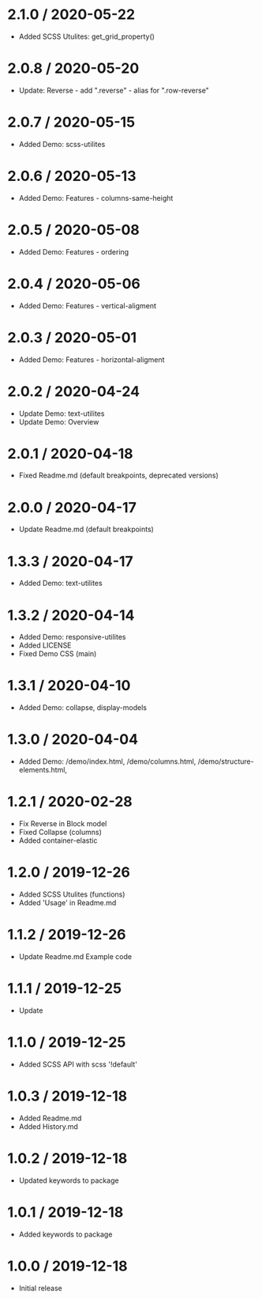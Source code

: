 2.1.0 / 2020-05-22
==================
 * Added SCSS Utulites: get_grid_property()

2.0.8 / 2020-05-20
==================
 * Update: Reverse - add ".reverse" - alias for ".row-reverse"

2.0.7 / 2020-05-15
==================
 * Added Demo: scss-utilites

2.0.6 / 2020-05-13
==================
 * Added Demo: Features - columns-same-height

2.0.5 / 2020-05-08
==================
 * Added Demo: Features - ordering

2.0.4 / 2020-05-06
==================
 * Added Demo: Features - vertical-aligment

2.0.3 / 2020-05-01
==================
 * Added Demo: Features - horizontal-aligment

2.0.2 / 2020-04-24
==================
 * Update Demo: text-utilites
 * Update Demo: Overview

2.0.1 / 2020-04-18
==================
 * Fixed Readme.md (default breakpoints, deprecated versions)

2.0.0 / 2020-04-17
==================
 * Update Readme.md (default breakpoints)

1.3.3 / 2020-04-17
==================
 * Added Demo: text-utilites

1.3.2 / 2020-04-14
==================
 * Added Demo: responsive-utilites
 * Added LICENSE
 * Fixed Demo CSS (main)

1.3.1 / 2020-04-10
==================
 * Added Demo: collapse, display-models

1.3.0 / 2020-04-04
==================
 * Added Demo: /demo/index.html, /demo/columns.html, /demo/structure-elements.html, 

1.2.1 / 2020-02-28
==================
 * Fix Reverse in Block model
 * Fixed Collapse (columns)
 * Added container-elastic


1.2.0 / 2019-12-26
==================

 * Added SCSS Utulites (functions)
 * Added 'Usage' in Readme.md

1.1.2 / 2019-12-26
==================

  * Update Readme.md Example code

1.1.1 / 2019-12-25
==================

  * Update

1.1.0 / 2019-12-25
==================

  * Added SCSS API with scss '!default'

1.0.3 / 2019-12-18
==================

  * Added Readme.md
  * Added History.md

1.0.2 / 2019-12-18
==================

  * Updated keywords to package

1.0.1 / 2019-12-18
==================

  * Added keywords to package

1.0.0 / 2019-12-18
==================

  * Initial release
